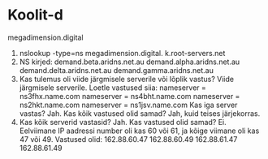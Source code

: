 # Koolit-d
megadimension.digital
1) nslookup -type=ns megadimension.digital. k.root-servers.net
2) NS kirjed:
demand.beta.aridns.net.au
demand.alpha.aridns.net.au
demand.delta.aridns.net.au
demand.gamma.aridns.net.au
3) Kas tulemus oli viide järgmisele serverile või lõplik vastus? Viide järgmisele serverile.
Loetle vastused siia:
nameserver = ns3fhx.name.com
nameserver = ns4bht.name.com
nameserver = ns2hkt.name.com
nameserver = ns1jsv.name.com
Kas iga server vastas? Jah.
Kas kõik vastused olid samad? Jah, kuid teises järjekorras.
4) Kas kõik serverid vastasid? Jah.
Kas vastused olid samad? Ei. Eelviimane IP aadressi number oli kas 60 või 61, ja kõige viimane oli kas 47 või 49.
Vastused olid:
162.88.60.47
162.88.60.49
162.88.61.47
162.88.61.49
